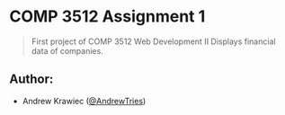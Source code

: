 # COMP 3512 Assignment 1

> First project of COMP 3512 Web Development II
> Displays financial data of companies.

## Author:

- Andrew Krawiec ([@AndrewTries](https://github.com/AndrewTries))
